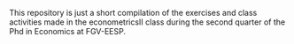 This repository is just a short compilation of the exercises and class activities made in the econometricsII class during the second quarter of the Phd in Economics at FGV-EESP.
